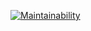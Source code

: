 [![Maintainability](https://api.codeclimate.com/v1/badges/f1391d7a30b27a770592/maintainability)](https://codeclimate.com/github/KasaMutra/php-project-lvl1/maintainability)